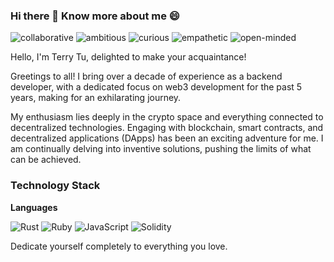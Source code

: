### Hi there 👋 Know more about me 😄

![collaborative](https://img.shields.io/badge/-collaborative-green)
![ambitious](https://img.shields.io/badge/-ambitious-blue)
![curious](https://img.shields.io/badge/-curious-orange)
![empathetic](https://img.shields.io/badge/-empathetic-purple)
![open-minded](https://img.shields.io/badge/-open--minded-9cf)


Hello, I'm Terry Tu, delighted to make your acquaintance!

Greetings to all! I bring over a decade of experience as a backend developer, with a dedicated focus on web3 development for the past 5 years, making for an exhilarating journey.

My enthusiasm lies deeply in the crypto space and everything connected to decentralized technologies. Engaging with blockchain, smart contracts, and decentralized applications (DApps) has been an exciting adventure for me. I am continually delving into inventive solutions, pushing the limits of what can be achieved.

### Technology Stack

**Languages**

![Rust](https://img.shields.io/static/v1?style=for-the-badge&message=Rust&color=000000&logo=Rust&logoColor=FFFFFF)
![Ruby](https://img.shields.io/badge/ruby-%23CC342D.svg?style=for-the-badge&logo=ruby&logoColor=white)
![JavaScript](https://img.shields.io/badge/javascript-%23323330.svg?style=for-the-badge&logo=javascript&logoColor=%23F7DF1E)
![Solidity](https://img.shields.io/static/v1?style=for-the-badge&message=Solidity&color=363636&logo=Solidity&logoColor=FFFFFF&label=)


Dedicate yourself completely to everything you love.

